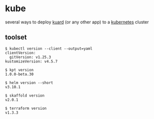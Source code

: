 # kube

several ways to deploy [kuard](https://github.com/kubernetes-up-and-running/kuard)
(or any other app) to a [kubernetes](https://kubernetes.io/) cluster

## toolset

```
$ kubectl version --client --output=yaml
clientVersion:
  gitVersion: v1.25.3
kustomizeVersion: v4.5.7

$ kpt version
1.0.0-beta.30

$ helm version --short
v3.10.1

$ skaffold version
v2.0.1

$ terraform version
v1.3.3
```
